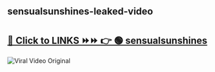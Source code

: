 
 ## sensualsunshines-leaked-video 

# <h2><a href="https://clipsfans.com/sensualsunshines&ref=git">🔗 Click to LINKS ⏩⏩ 👉 🟢 sensualsunshines </a></h2>

<a href="https://clipsfans.com/sensualsunshines&ref=git" rel="nofollow" data-target="animated-image.originalLink"><img src="https://i.ibb.co.com/xMMVF88/686577567.gif" alt="Viral Video Original" style="max-width: 100%; display: inline-block;" data-target="animated-image.originalImage"></a>
